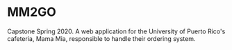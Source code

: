 # MM2GO
Capstone Spring 2020. A web application for the University of Puerto Rico's cafeteria, Mama Mia, responsible to handle their ordering system. 
